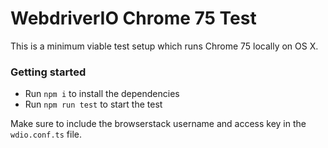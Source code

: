 # WebdriverIO Chrome 75 Test

This is a minimum viable test setup which runs Chrome 75 locally on OS X.

### Getting started

* Run `npm i` to install the dependencies
* Run `npm run test` to start the test

Make sure to include the browserstack username and access key in the `wdio.conf.ts` file.